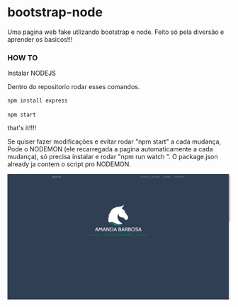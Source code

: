 # bootstrap-node
Uma pagina web fake utlizando bootstrap e node. Feito só pela diversão e aprender os basicos!!!

### HOW TO ###

Instalar NODEJS

Dentro do repositorio rodar esses comandos.

    npm install express

    npm start

that's it!!!!


Se quiser fazer modificações e evitar rodar "npm start" a cada mudança, Pode o NODEMON (ele recarregada a pagina automaticamente a cada mudança), só precisa instalar e rodar "npm run watch ".
O package.json already ja contem o script pro NODEMON.

![Screenshot](tela.png)
